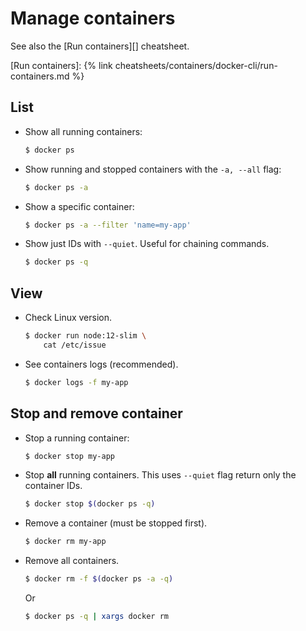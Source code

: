 # Manage containers

See also the [Run containers][] cheatsheet.

[Run containers]: {% link cheatsheets/containers/docker-cli/run-containers.md %}


## List

- Show all running containers:
    ```sh
    $ docker ps
    ```
- Show running and stopped containers with the `-a, --all` flag:
    ```sh
    $ docker ps -a
    ```
- Show a specific container:
    ```sh
    $ docker ps -a --filter 'name=my-app'
    ```
- Show just IDs with `--quiet`. Useful for chaining commands.
    ```sh
    $ docker ps -q
    ```
    

## View

- Check Linux version.
    ```sh
    $ docker run node:12-slim \
        cat /etc/issue
    ```

- See containers logs (recommended).
    ```sh
    $ docker logs -f my-app
    ```


## Stop and remove container

- Stop a running container:
    ```sh
    $ docker stop my-app
    ```
- Stop **all** running containers. This uses `--quiet` flag return only the container IDs.
    ```sh
    $ docker stop $(docker ps -q)
    ```
- Remove a container (must be stopped first).
    ```sh
    $ docker rm my-app
    ```
- Remove all containers.
    ```sh
    $ docker rm -f $(docker ps -a -q)
    ```
    Or
    ```sh
    $ docker ps -q | xargs docker rm
    ```
    

